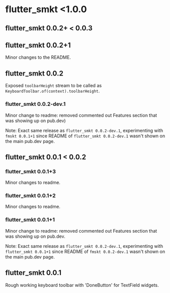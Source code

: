# flutter_smkt <1.0.0



## flutter_smkt 0.0.2+ < 0.0.3

## flutter_smkt 0.0.2+1

Minor changes to the README.

## flutter_smkt 0.0.2

Exposed `toolbarHeight` stream to be called as `KeyboardToolbar.of(context).toolbarHeight`.

### flutter_smkt 0.0.2-dev.1

Minor change to readme: removed commented out Features section that was showing up on pub.dev)

Note: Exact same release as `flutter_smkt 0.0.2-dev.1`, experimenting with `fmskt 0.0.1+1` since README of `flutter_smkt 0.0.2-dev.1` wasn't shown on the main pub.dev page.

## flutter_smkt 0.0.1 < 0.0.2

### flutter_smkt 0.0.1+3

Minor changes to readme.

### flutter_smkt 0.0.1+2

Minor changes to readme.

### flutter_smkt 0.0.1+1

Minor change to readme: removed commented out Features section that was showing up on pub.dev.

Note: Exact same release as `flutter_smkt 0.0.2-dev.1`, experimenting with `flutter_smkt 0.0.1+1` since README of `fmskt 0.0.2-dev.1` wasn't shown on the main pub.dev page.

## flutter_smkt 0.0.1
Rough working keyboard toolbar with 'DoneButton' for TextField widgets.

